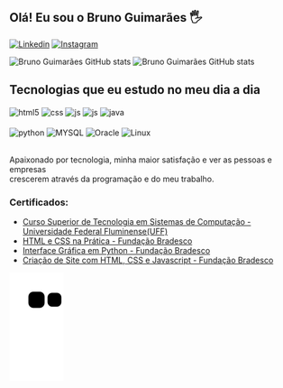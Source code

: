 ## Olá! Eu sou o Bruno Guimarães 🖐️

[![Linkedin](https://img.shields.io/badge/LinkedIn-0077B5?style=for-the-badge&logo=linkedin&logoColor=white)](https://www.linkedin.com/in/bruno-guima-desenvolvedor)
[![Instagram](https://img.shields.io/badge/Instagram-E4405F?style=for-the-badge&logo=instagram&logoColor=white)](https://instagram.com/bruno_guima42)


![Bruno Guimarães GitHub stats](https://github-readme-stats.vercel.app/api?username=Bruno-Guima&show_icon=true&theme=cobalt)
![Bruno Guimarães GitHub stats](https://github-readme-stats.vercel.app/api/top-langs/?username=Bruno-Guima&theme=blue-green)


## Tecnologias que eu estudo no meu dia a dia

<div style="display: inline_block">
  <img align="center" alt="html5" src="https://img.shields.io/badge/HTML5-E34F26?style=for-the-badge&logo=html5&logoColor=white" />
  <img align="center" alt="css" src="https://img.shields.io/badge/CSS3-1572B6?style=for-the-badge&logo=css3&logoColor=white" />
  <img align="center" alt="js" src="https://img.shields.io/badge/JavaScript-F7DF1E?style=for-the-badge&logo=javascript&logoColor=black" />
  <img align="center" alt="js" src="https://img.shields.io/badge/Shell_Script-121011?style=for-the-badge&logo=gnu-bash&logoColor=white" />
  <img align="center" alt="java" src="https://img.shields.io/badge/Java-ED8B00?style=for-the-badge&logo=openjdk&logoColor=white" /> </br> </br>
  <img align="center" alt="python" src="https://img.shields.io/badge/Python-3776AB?style=for-the-badge&logo=python&logoColor=white" /> 
  <img align="center" alt="MYSQL" src="https://img.shields.io/badge/MySQL-005C84?style=for-the-badge&logo=mysql&logoColor=white" />
  <img align="center" alt="Oracle" src="https://img.shields.io/badge/Oracle-F80000?style=for-the-badge&logo=oracle&logoColor=black" />
  <img align="center" alt="Linux" src="https://img.shields.io/badge/Linux-FCC624?style=for-the-badge&logo=linux&logoColor=black" />
  </div> <br/>

Apaixonado por tecnologia, minha maior satisfação e ver as pessoas e empresas </br> crescerem  através da programação e do meu trabalho.

### Certificados:
- [Curso Superior de Tecnologia em Sistemas de Computação - Universidade Federal Fluminense(UFF)]()<br/>
- [HTML e CSS na Prática - Fundação Bradesco]()<br/>
- [Interface Gráfica em Python - Fundação Bradesco]()<br/>
- [Criação de Site com HTML, CSS e Javascript - Fundação Bradesco]()<br/>

![snake gif](https://github.com/Bruno-Guima/Bruno-Guima/blob/output/github-contribution-grid-snake.svg)
